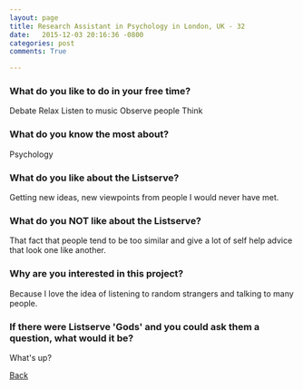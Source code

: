 ```yaml
---
layout: page
title: Research Assistant in Psychology in London, UK - 32
date:   2015-12-03 20:16:36 -0800
categories: post
comments: True

---
```


### What do you like to do in your free time?
<p>Debate
Relax
Listen to music
Observe people
Think</p>

### What do you know the most about?
<p>Psychology</p>

### What do you like about the Listserve?
<p>Getting new ideas, new viewpoints from people I would never have met.</p>

### What do you NOT like about the Listserve?
<p>That fact that people tend to be too similar and give a lot of self help advice that look one like another.</p>

### Why are you interested in this project?
<p>Because I love the idea of  listening to random strangers and talking to many people.</p>

### If there were Listserve 'Gods' and you could ask them a question, what would it be?
<p>What's up?</p>

[Back][1]

[1]: /home/responders/all